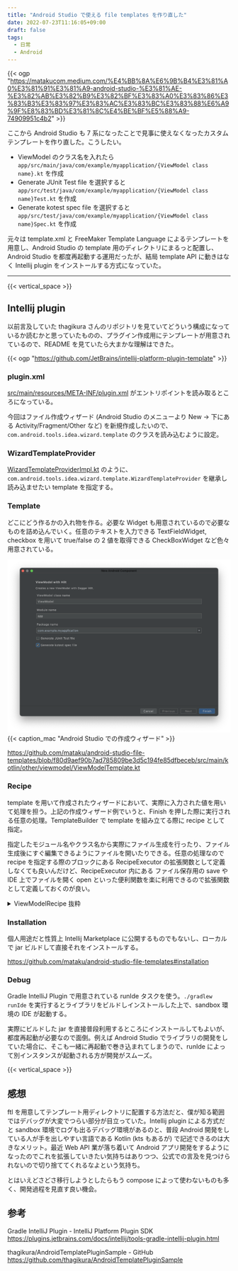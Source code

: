 ```yaml
---
title: "Android Studio で使える file templates を作り直した"
date: 2022-07-23T11:16:05+09:00
draft: false
tags:
  - 日常
  - Android
---
```


{{< ogp "https://matakucom.medium.com/%E4%BB%8A%E6%9B%B4%E3%81%A0%E3%81%91%E3%81%A9-android-studio-%E3%81%AE-%E3%82%AB%E3%82%B9%E3%82%BF%E3%83%A0%E3%83%86%E3%83%B3%E3%83%97%E3%83%AC%E3%83%BC%E3%83%88%E6%A9%9F%E8%83%BD%E3%81%8C%E4%BE%BF%E5%88%A9-74909951c4b2" >}}

ここから Android Studio も 7 系になったことで見事に使えなくなったカスタムテンプレートを作り直した。こうしたい。

- ViewModel のクラス名を入れたら `app/src/main/java/com/example/myapplication/{ViewModel class name}.kt` を作成
- Generate JUnit Test file を選択すると `app/src/test/java/com/example/myapplication/{ViewModel class name}Test.kt` を作成
- Generate kotest spec file を選択すると `app/src/test/java/com/example/myapplication/{ViewModel class name}Spec.kt` を作成

元々は template.xml と FreeMaker Template Language によるテンプレートを用意し、Android Studio の template 用のディレクトリにまるっと配置し、Android Studio を都度再起動する運用だったが、結局 template API に動きはなく Intellij plugin をインストールする方式になっていた。


- - - 

{{< vertical_space >}}

## Intellij plugin

以前言及していた thagikura さんのリポジトリを見ていてどういう構成になっているか読むかと思っていたものの、プラグイン作成用にテンプレートが用意されているので、README を見ていたら大まかな理解はできた。

{{< ogp "https://github.com/JetBrains/intellij-platform-plugin-template" >}}

### plugin.xml

[src/main/resources/META-INF/plugin.xml](https://github.com/mataku/android-studio-file-templates/blob/0d3f0502418ef9bc3f6fa445c0ba7be2dba47c29/src/main/resources/META-INF/plugin.xml) がエントリポイントを読み取るところになっている。

今回はファイル作成ウィザード (Android Studio のメニューより New -> 下にある Activity/Fragment/Other など) を新規作成したいので、`com.android.tools.idea.wizard.template` のクラスを読み込むように設定。

### WizardTemplateProvider

[WizardTemplateProviderImpl.kt](https://github.com/mataku/android-studio-file-templates/blob/5ba10eb6c5a457ae6b03c9a315c6fdf69649643c/src/main/kotlin/other/WizardTemplateProviderImpl.kt) のように、`com.android.tools.idea.wizard.template.WizardTemplateProvider` を継承し読み込ませたい template を指定する。

### Template

どこにどう作るかの入れ物を作る。必要な Widget も用意されているので必要なものを詰め込んでいく。任意のテキストを入力できる TextFieldWidget, checkbox を用いて true/false の 2 値を取得できる CheckBoxWidget など色々用意されている。

![](https://raw.githubusercontent.com/mataku/android-studio-file-templates/main/screenshot/viewmodel_with_hilt.png)
{{< caption_mac "Android Studio での作成ウィザード" >}}

https://github.com/mataku/android-studio-file-templates/blob/f80d9aef90b7ad785809be3d5c194fe85dfbeceb/src/main/kotlin/other/viewmodel/ViewModelTemplate.kt

### Recipe

template を用いて作成されたウィザードにおいて、実際に入力された値を用いて処理を担う。上記の作成ウィザード例でいうと、Finish を押した際に実行される任意の処理。TemplateBuilder で template を組み立てる際に recipe として指定。

指定したモジュール名やクラス名から実際にファイル生成を行ったり、ファイル生成後にすぐ編集できるようにファイルを開いたりできる。任意の処理なので recipe を指定する際のブロックにある RecipeExecutor の拡張関数として定義しなくても良いんだけど、RecipeExecutor 内にある ファイル保存用の save や IDE 上でファイルを開く open といった便利関数を楽に利用できるので拡張関数として定義しておくのが良い。

<details>
<summary> ViewModelRecipe 抜粋</summary>

```kotlin
// template 
recipe = { data: TemplateData ->
    viewModelRecipe(
        moduleTemplateData = data as ModuleTemplateData,
        moduleName = moduleNameParam.value,
        packageName = packageNameParam.value,
        viewModelName = viewModelNameParam.value,
        junitTestFileRequired = junitParam.value,
        kotestSpecFileRequired = kotestParam.value
    )
}

// viewModelRecipe
fun RecipeExecutor.viewModelRecipe(
    moduleTemplateData: ModuleTemplateData,
    moduleName: String,
    packageName: String,
    viewModelName: String,
    junitTestFileRequired: Boolean,
    kotestSpecFileRequired: Boolean
) {
    val (projectTemplateData, _, _) = moduleTemplateData
    val mainSourcePath =
        "${projectTemplateData.rootDir.path}/${moduleName}/src/main/java/${packageName.slashedPackageName()}"
    val testSourcePath =
        "${projectTemplateData.rootDir.path}/${moduleName}/src/test/java/${packageName.slashedPackageName()}"

    val viewModelPath = "$mainSourcePath/${viewModelName}.kt"

    save(
        viewModel(
            packageName = packageName,
            viewModelName = viewModelName
        ),
        File(viewModelPath)
    )
    open(File(viewModelPath))
    if (junitTestFileRequired) {
        val viewModelTestPath = "$testSourcePath/${viewModelName}Test.kt"
        save(
            viewModelTest(
                packageName = packageName,
                viewModelName = viewModelName
            ),
            File(viewModelTestPath)
        )
        open(File(viewModelPath))
    }
    if (kotestSpecFileRequired) {
        val viewModelSpecPath = "$testSourcePath/${viewModelName}Spec.kt"
        save(
            viewModelSpec(
                packageName = packageName,
                viewModelName = viewModelName
            ),
            File(viewModelSpecPath)
        )
        open(File(viewModelSpecPath))
    }
}
```

実際に生成する文字列は以下のように用意。Dagger hilt を多くの場合で利用するので @inject constructor の表記であったり、kotest のテストクラスは DescribeSpec をよく使うのでデフォルトでつくようにしている。

https://github.com/mataku/android-studio-file-templates/blob/f80d9aef90b7ad785809be3d5c194fe85dfbeceb/src/main/kotlin/other/viewmodel/src/app_package/ViewModel.kt

https://github.com/mataku/android-studio-file-templates/blob/f80d9aef90b7ad785809be3d5c194fe85dfbeceb/src/main/kotlin/other/viewmodel/test/app_package/ViewModelSpec.kt

</details>

### Installation

個人用途だと性質上 Intellij Marketplace に公開するものでもないし、ローカルで jar ビルドして直接それをインストールする。

https://github.com/mataku/android-studio-file-templates#installation

### Debug

Gradle IntelliJ Plugin で用意されている runIde タスクを使う。`./gradlew runIde` を実行するとライブラリをビルドしインストールした上で、sandbox 環境の IDE が起動する。

実際にビルドした jar を直接普段利用するところにインストールしてもよいが、都度再起動が必要なので面倒。例えば Android Studio でライブラリの開発をしていた場合に、そこも一緒に再起動で巻き込まれてしまうので、runIde によって別インスタンスが起動される方が開発がスムーズ。

{{< vertical_space >}}

## 感想

ftl を用意してテンプレート用ディレクトリに配置する方法だと、僕が知る範囲ではデバッグが大変でつらい部分が目立っていた。Intellij plugin による方式だと sandbox 環境でログも出るデバッグ環境があるのと、普段 Android 開発をしている人が手を出しやすい言語である Kotlin (kts もあるが) で記述できるのは大きなメリット。最近 Web API 業が落ち着いて Android アプリ開発をするようになったのでこれを拡張していきたい気持ちはありつつ、公式での言及を見つけられないので切り捨ててくれるなよという気持ち。

とはいえどさどさ移行しようとしたらもう compose によって使わないものも多く、開発過程を見直す良い機会。


## 参考

Gradle IntelliJ Plugin - IntelliJ Platform Plugin SDK  
https://plugins.jetbrains.com/docs/intellij/tools-gradle-intellij-plugin.html

thagikura/AndroidTemplatePluginSample - GitHub  
https://github.com/thagikura/AndroidTemplatePluginSample
